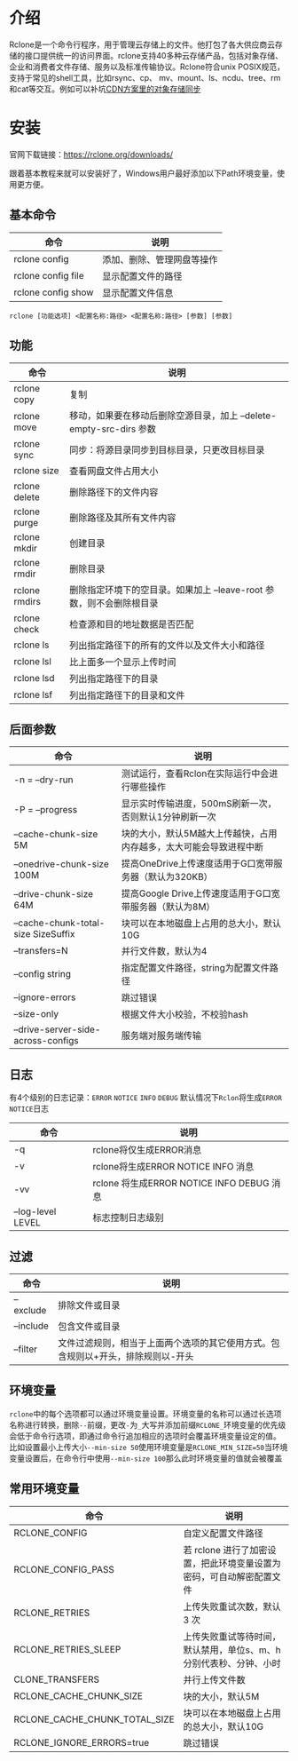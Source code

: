 # 介绍

Rclone是一个命令行程序，用于管理云存储上的文件。他打包了各大供应商云存储的接口提供统一的访问界面。rclone支持40多种云存储产品，包括对象存储、企业和消费者文件存储、服务以及标准传输协议。Rclone符合unix POSIX规范，支持于常见的shell工具，比如rsync、cp、 mv、mount、ls、ncdu、tree、rm 和cat等交互。例如可以补坑[CDN方案里的对象存储同步](https://blog.bangwu.top/environment/CDN%E6%97%A5%E8%AE%B0.html)

# 安装

官网下载链接：https://rclone.org/downloads/

跟着基本教程来就可以安装好了，Windows用户最好添加以下Path环境变量，使用更方便。

## 基本命令

| 命令               | 说明                       |
| ------------------ | -------------------------- |
| rclone config      | 添加、删除、管理网盘等操作 |
| rclone config file | 显示配置文件的路径         |
| rclone config show | 显示配置文件信息           |

```shell
rclone [功能选项] <配置名称:路径> <配置名称:路径> [参数] [参数]
```

## 功能

| 命令          | 说明                                                         |
| ------------- | ------------------------------------------------------------ |
| rclone copy   | 复制                                                         |
| rclone move   | 移动，如果要在移动后删除空源目录，加上 –delete-empty-src-dirs 参数 |
| rclone sync   | 同步：将源目录同步到目标目录，只更改目标目录                 |
| rclone size   | 查看网盘文件占用大小                                         |
| rclone delete | 删除路径下的文件内容                                         |
| rclone purge  | 删除路径及其所有文件内容                                     |
| rclone mkdir  | 创建目录                                                     |
| rclone rmdir  | 删除目录                                                     |
| rclone rmdirs | 删除指定环境下的空目录。如果加上 –leave-root 参数，则不会删除根目录 |
| rclone check  | 检查源和目的地址数据是否匹配                                 |
| rclone ls     | 列出指定路径下的所有的文件以及文件大小和路径                 |
| rclone lsl    | 比上面多一个显示上传时间                                     |
| rclone lsd    | 列出指定路径下的目录                                         |
| rclone lsf    | 列出指定路径下的目录和文件                                   |

## 后面参数

| 命令                               | 说明                                                         |
| ---------------------------------- | ------------------------------------------------------------ |
| -n = –dry-run                      | 测试运行，查看Rclon在实际运行中会进行哪些操作                |
| -P = –progress                     | 显示实时传输进度，500mS刷新一次，否则默认1分钟刷新一次       |
| –cache-chunk-size 5M               | 块的大小，默认5M越大上传越快，占用内存越多，太大可能会导致进程中断 |
| –onedrive-chunk-size 100M          | 提高OneDrive上传速度适用于G口宽带服务器（默认为320KB）       |
| –drive-chunk-size 64M              | 提高Google Drive上传速度适用于G口宽带服务器（默认为8M）      |
| –cache-chunk-total-size SizeSuffix | 块可以在本地磁盘上占用的总大小，默认10G                      |
| –transfers=N                       | 并行文件数，默认为4                                          |
| –config string                     | 指定配置文件路径，string为配置文件路径                       |
| –ignore-errors                     | 跳过错误                                                     |
| –size-only                         | 根据文件大小校验，不校验hash                                 |
| –drive-server-side-across-configs  | 服务端对服务端传输                                           |

## 日志

有4个级别的日志记录：`ERROR` `NOTICE` `INFO` `DEBUG`
默认情况下`Rclon`将生成`ERROR` `NOTICE`日志

| 命令             | 说明                                      |
| ---------------- | ----------------------------------------- |
| -q               | rclone将仅生成ERROR消息                   |
| -v               | rclone将生成ERROR NOTICE INFO 消息        |
| -vv              | rclone 将生成ERROR NOTICE INFO DEBUG 消息 |
| –log-level LEVEL | 标志控制日志级别                          |

## 过滤

| 命令     | 说明                                                         |
| -------- | ------------------------------------------------------------ |
| –exclude | 排除文件或目录                                               |
| –include | 包含文件或目录                                               |
| –filter  | 文件过滤规则，相当于上面两个选项的其它使用方式。包含规则以+开头，排除规则以-开头 |

## 环境变量

`rclone`中的每个选项都可以通过环境变量设置。环境变量的名称可以通过长选项名称进行转换，删除`--`前缀，更改`-`为`_`大写并添加前缀`RCLONE_`环境变量的优先级会低于命令行选项，即通过命令行追加相应的选项时会覆盖环境变量设定的值。
比如设置最小上传大小`--min-size 50`使用环境变量是`RCLONE_MIN_SIZE=50`当环境变量设置后，在命令行中使用`--min-size 100`那么此时环境变量的值就会被覆盖

## 常用环境变量

| 命令                          | 说明                                                         |
| ----------------------------- | ------------------------------------------------------------ |
| RCLONE_CONFIG                 | 自定义配置文件路径                                           |
| RCLONE_CONFIG_PASS            | 若 rclone 进行了加密设置，把此环境变量设置为密码，可自动解密配置文件 |
| RCLONE_RETRIES                | 上传失败重试次数，默认 3 次                                  |
| RCLONE_RETRIES_SLEEP          | 上传失败重试等待时间，默认禁用，单位s、m、h分别代表秒、分钟、小时 |
| CLONE_TRANSFERS               | 并行上传文件数                                               |
| RCLONE_CACHE_CHUNK_SIZE       | 块的大小，默认5M                                             |
| RCLONE_CACHE_CHUNK_TOTAL_SIZE | 块可以在本地磁盘上占用的总大小，默认10G                      |
| RCLONE_IGNORE_ERRORS=true     | 跳过错误                                                     |